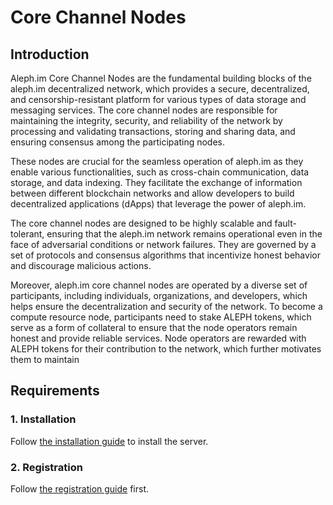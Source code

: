 # Core Channel Nodes

## Introduction

Aleph.im Core Channel Nodes are the fundamental building blocks of the aleph.im decentralized network, which provides a
secure, decentralized, and censorship-resistant platform for various types of data storage and messaging services. The
core channel nodes are responsible for maintaining the integrity, security, and reliability of the network by processing
and validating transactions, storing and sharing data, and ensuring consensus among the participating nodes.

These nodes are crucial for the seamless operation of aleph.im as they enable various functionalities, such as
cross-chain communication, data storage, and data indexing. They facilitate the exchange of information between
different blockchain networks and allow developers to build decentralized applications (dApps) that leverage the power
of aleph.im.

The core channel nodes are designed to be highly scalable and fault-tolerant, ensuring that the aleph.im network remains
operational even in the face of adversarial conditions or network failures. They are governed by a set of protocols and
consensus algorithms that incentivize honest behavior and discourage malicious actions.

Moreover, aleph.im core channel nodes are operated by a diverse set of participants, including individuals,
organizations, and developers, which helps ensure the decentralization and security of the network. To become a compute
resource node, participants need to stake ALEPH tokens, which serve as a form of collateral to
ensure that the node operators remain honest and provide reliable services. Node operators are
rewarded with ALEPH tokens for their contribution to the network, which further motivates them to maintain

## Requirements

### 1. Installation

Follow [the installation guide](https://pyaleph.readthedocs.io/en/latest/guides/install.html) to install the server.

### 2. Registration

Follow [the registration guide](
https://medium.com/aleph-im/aleph-im-node-registration-guide-ea2badb84e75) first.

